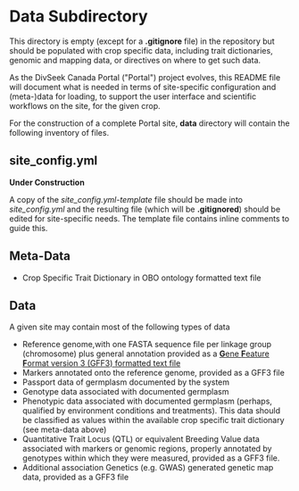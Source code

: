 # Data Subdirectory

This directory is empty (except for a **.gitignore** file) in the repository but should be populated with crop specific
data, including trait dictionaries, genomic and mapping data, or directives on where to get such data.

As the DivSeek Canada Portal ("Portal") project evolves, this README file will document what is needed in terms of site-specific
configuration and (meta-)data for loading, to support the user interface and scientific workflows on the site, 
for the given crop.

For the construction of a complete Portal site, **data** directory will contain the following inventory of files.

## site_config.yml

**Under Construction**

A copy of the _site_config.yml-template_ file should be made into _site_config.yml_ and the resulting file (which will
be **.gitignored**) should be edited for site-specific needs.  The template file contains inline comments to guide this. 

## Meta-Data

* Crop Specific Trait Dictionary in OBO ontology formatted text file

## Data

A given site may contain most of the following types of data

* Reference genome,with one FASTA sequence file per linkage group (chromosome) plus general annotation provided as a 
[**G**ene **F**eature **F**ormat version 3 (GFF3) formatted text file](http://gmod.org/wiki/GFF3)
* Markers annotated onto the reference genome, provided as a GFF3 file
* Passport data of germplasm documented by the system
* Genotype data associated with documented germplasm
* Phenotypic data associated with documented germplasm (perhaps, qualified by environment conditions and treatments). 
This data should be classified as values within the available crop specific trait dictionary (see meta-data above)
* Quantitative Trait Locus (QTL) or equivalent Breeding Value data associated with markers or genomic regions, properly
annotated by genotypes within which they were measured, provided as a GFF3 file.
* Additional association Genetics (e.g. GWAS) generated genetic map data, provided as a GFF3 file



